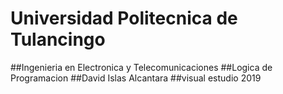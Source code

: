# Universidad Politecnica de Tulancingo 
##Ingenieria en Electronica y Telecomunicaciones
##Logica de Programacion
##David Islas Alcantara
##visual estudio 2019
